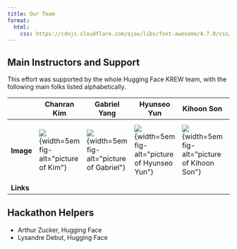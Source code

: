 ```yaml
---
title: Our Team
format:
  html:
    css: https://cdnjs.cloudflare.com/ajax/libs/font-awesome/4.7.0/css/font-awesome.min.css
---
```


## Main Instructors and Support

This effort was supported by the whole Hugging Face KREW team, with the following main folks listed alphabetically.


|          | Chanran Kim | Gabriel Yang | Hyunseo Yun | Kihoon Son | Nayeon Han | Sohyun Sim | Wonhyeong Seo | Woojun Jung |
|----------|-------------|--------------|-------------|------------|------------|------------|---------------|-------------|
| **Image**| ![](https://avatars.githubusercontent.com/u/4317641?v=4){width=5em fig-alt="picture of Kim"} | ![](https://avatars.githubusercontent.com/u/102908949?v=4){width=5em fig-alt="picture of Gabriel"} | ![](https://avatars.githubusercontent.com/u/47289574?v=4){width=5em fig-alt="picture of Hyunseo Yun"} | ![](https://avatars.githubusercontent.com/u/75935546?v=4){width=5em fig-alt="picture of Kihoon Son"} | ![](https://avatars.githubusercontent.com/u/33839093?v=4){width=5em fig-alt="picture of Nayeon Han"} | ![](https://avatars.githubusercontent.com/u/96299403?v=4){width=5em fig-alt="picture of Sohyun Sim"} | ![](https://avatars.githubusercontent.com/u/29195190?v=4){width=5em fig-alt="picture of Wonhyeong Seo"} | ![](https://avatars.githubusercontent.com/u/46880056?v=4){width=5em fig-alt="picture of Woojun Jung"} |
| **Links** | <i class="fa fa-linkedin-square"></i>&nbsp;&nbsp;<i class="fa fa-github"></i> | <i class="fa fa-linkedin-square"></i>&nbsp;&nbsp;<i class="fa fa-github"></i> | <i class="fa fa-linkedin-square"></i>&nbsp;&nbsp;<i class="fa fa-github"></i> | <i class="fa fa-linkedin-square"></i>&nbsp;&nbsp;<i class="fa fa-github"></i> | <i class="fa fa-linkedin-square"></i>&nbsp;&nbsp;<i class="fa fa-github"></i> | <i class="fa fa-linkedin-square"></i>&nbsp;&nbsp;<i class="fa fa-github"></i> | <i class="fa fa-linkedin-square"></i>&nbsp;&nbsp;<i class="fa fa-github"></i> | <i class="fa fa-linkedin-square"></i>&nbsp;&nbsp;<i class="fa fa-github"></i> |

## Hackathon Helpers

- Arthur Zucker, Hugging Face
- Lysandre Debut, Hugging Face

